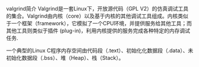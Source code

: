 valgrind简介
	Valgrind是一套Linux下，开放源代码（GPL V2）的仿真调试工具的集合。Valgrind由内核（core）以及基于内核的其他调试工具组成。内核类似于一个框架（framework），它模拟了一个CPU环境，并提供服务给其他工具；而其他工具则类似于插件 (plug-in)，利用内核提供的服务完成各种特定的内存调试任务.

一个典型的Linux C程序内存空间由代码段（.text）、初始化化数据段（.data）、未初始化数据段（.bss）、堆（Heap）、栈（Stack）。
